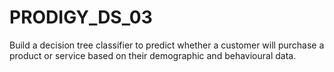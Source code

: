 # PRODIGY_DS_03
Build a decision tree classifier to predict whether a customer will purchase a product or service based on their demographic and behavioural data.
